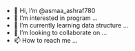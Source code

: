 - 👋 Hi, I’m @asmaa_ashraf780
- 👀 I’m interested in program ...
- 🌱 I’m currently learning data structure ...
- 💞️ I’m looking to collaborate on ...
- 📫 How to reach me ...

<!---
asmaa780/asmaa780 is a ✨ special ✨ repository because its `README.md` (this file) appears on your GitHub profile.
You can click the Preview link to take a look at your changes.
--->
